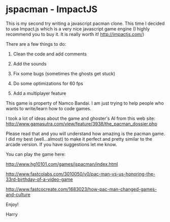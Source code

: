 jspacman - ImpactJS
=================

This is my second try writing a javascript pacman clone. This time I decided to use Impact.js which is a very nice javascript game engine (I highly recommend you to buy it. It is really worth it! http://impactjs.com/)

There are a few things to do:

1. Clean the code and add comments

2. Add the sounds

3. Fix some bugs (sometimes the ghosts get stuck)

4. Do some optimizations for 60 fps

5. Add a multiplayer feature

This game is property of Namco Bandai. I am just trying to help people who wants to write/learn how to code games.

I took a lot of ideas about the game and ghoster's AI from this web site: http://www.gamasutra.com/view/feature/3938/the_pacman_dossier.php

Please read that and you will understand how amazing is the pacman game. I did my best (well...almost) to make it perfect and pretty similar to the arcade version. If you have suggestions let me know.

You can play the game here:

http://www.hg10101.com/games/jspacman/index.html

http://www.fastcolabs.com/3010050/v0/pac-man-vs-us-honoring-the-33rd-birthday-of-a-video-game

http://www.fastcocreate.com/1683023/how-pac-man-changed-games-and-culture

Enjoy!

Harry

